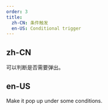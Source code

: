 ```yaml
---
order: 3
title:
  zh-CN: 条件触发
  en-US: Conditional trigger
---
```


## zh-CN

可以判断是否需要弹出。

## en-US

Make it pop up under some conditions.
